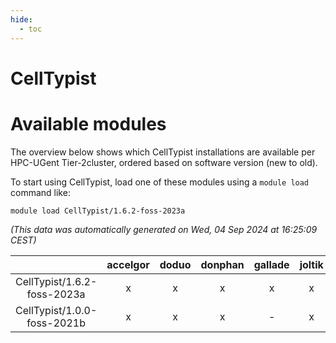```yaml
---
hide:
  - toc
---
```


CellTypist
==========

# Available modules


The overview below shows which CellTypist installations are available per HPC-UGent Tier-2cluster, ordered based on software version (new to old).

To start using CellTypist, load one of these modules using a `module load` command like:

```shell
module load CellTypist/1.6.2-foss-2023a
```

*(This data was automatically generated on Wed, 04 Sep 2024 at 16:25:09 CEST)*  

| |accelgor|doduo|donphan|gallade|joltik|shinx|skitty|
| :---: | :---: | :---: | :---: | :---: | :---: | :---: | :---: |
|CellTypist/1.6.2-foss-2023a|x|x|x|x|x|x|x|
|CellTypist/1.0.0-foss-2021b|x|x|x|-|x|-|x|
